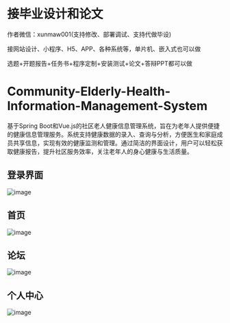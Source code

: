 # 接毕业设计和论文
作者微信：xunmaw001(支持修改、部署调试、支持代做毕设)

接网站设计、小程序、H5、APP、各种系统等，单片机、嵌入式也可以做

选题+开题报告+任务书+程序定制+安装测试+论文+答辩PPT都可以做
# Community-Elderly-Health-Information-Management-System
基于Spring Boot和Vue.js的社区老人健康信息管理系统，旨在为老年人提供便捷的健康信息管理服务。系统支持健康数据的录入、查询与分析，方便医生和家庭成员共享信息，实现有效的健康监测和管理。通过简洁的界面设计，用户可以轻松获取健康报告，提升社区服务效率，关注老年人的身心健康与生活质量。
## 登录界面
![image](https://github.com/user-attachments/assets/bdca571d-b46b-42a2-a4a6-424640878f8f)
## 首页
![image](https://github.com/user-attachments/assets/0dd7a11d-8268-4eb7-9269-0463ebd9d5f9)
## 论坛
![image](https://github.com/user-attachments/assets/4c89543b-c23a-48a8-9379-eabd70193f81)
## 个人中心
![image](https://github.com/user-attachments/assets/2427577c-76bf-4c12-bb27-49147014c9b1)
